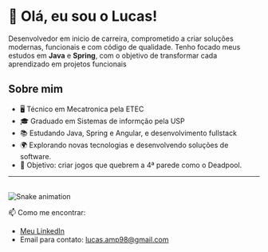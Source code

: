 # 👋 Olá, eu sou o Lucas!  

<p align="left">
Desenvolvedor em inicio de carreira, comprometido a criar soluções modernas, funcionais e com código de qualidade.
Tenho focado meus estudos em <strong>Java</strong> e <strong>Spring</strong>, com o objetivo de transformar cada aprendizado em projetos funcionais
</p>

## Sobre mim

- 🖥️ Técnico em Mecatronica pela ETEC  
- 🎓 Graduado em Sistemas de informção pela USP
- 📚 Estudando Java, Spring e Angular, e desenvolvimento fullstack
- 🌍 Explorando novas tecnologias e desenvolvendo soluções de software.
- 🎯 Objetivo: criar jogos que quebrem a 4ª parede como o Deadpool.

---

<br>
<picture>
  <source media="(prefers-color-scheme: dark)" srcset="https://raw.githubusercontent.com/luka-martins/luka-martins/output/github-snake-dark.svg">
  <source media="(prefers-color-scheme: light)" srcset="https://raw.githubusercontent.com/luka-martins/luka-martins/output/github-snake.svg">
  <img alt="Snake animation" src="https://raw.githubusercontent.com/luka-martins/luka-martins/output/github-snake.svg">
</picture>

📫 Como me encontrar:  
- [Meu LinkedIn](https://www.linkedin.com/in/seuusuario)  
- Email para contato: lucas.amp98@gmail.com
